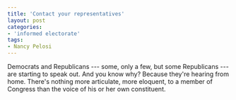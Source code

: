```yaml
---
title: 'Contact your representatives'
layout: post
categories:
- 'informed electorate'
tags:
- Nancy Pelosi
---
```


Democrats and Republicans --- some, only a few, but some Republicans --- are starting to speak out. And you know why? Because they're hearing from home. There's nothing more articulate, more eloquent, to a member of Congress than the voice of his or her own constituent.